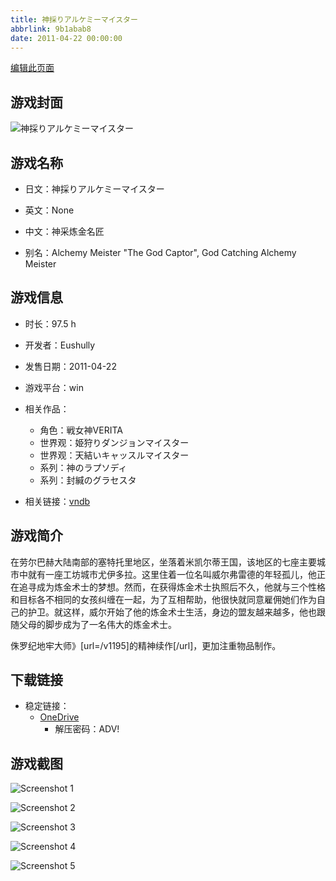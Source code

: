 ```yaml
---
title: 神採りアルケミーマイスター
abbrlink: 9b1abab8
date: 2011-04-22 00:00:00
---
```

[编辑此页面](https://github.com/ACG-3/ADV3-source/blob/main/source/_posts/games/%E7%A5%9E%E6%8E%A1%E3%82%8A%E3%82%A2%E3%83%AB%E3%82%B1%E3%83%9F%E3%83%BC%E3%83%9E%E3%82%A4%E3%82%B9%E3%82%BF%E3%83%BC.md)

## 游戏封面

![神採りアルケミーマイスター](https://pan.timero.xyz/onedrive/img_lib_001/%E7%A5%9E%E6%8E%A1%E3%82%8A%E3%82%A2%E3%83%AB%E3%82%B1%E3%83%9F%E3%83%BC%E3%83%9E%E3%82%A4%E3%82%B9%E3%82%BF%E3%83%BC_cover.avif)


## 游戏名称

- 日文：神採りアルケミーマイスター
- 英文：None
- 中文：神采炼金名匠

- 别名：Alchemy Meister "The God Captor", God Catching Alchemy Meister


## 游戏信息

- 时长：97.5 h
- 开发者：Eushully
- 发售日期：2011-04-22
- 游戏平台：win
- 相关作品：
   - 角色：戦女神VERITA
   - 世界观：姫狩りダンジョンマイスター
   - 世界观：天結いキャッスルマイスター
   - 系列：神のラプソディ
   - 系列：封緘のグラセスタ

- 相关链接：[vndb](https://vndb.org/v5652)


## 游戏简介

在劳尔巴赫大陆南部的塞特托里地区，坐落着米凯尔蒂王国，该地区的七座主要城市中就有一座工坊城市尤伊多拉。这里住着一位名叫威尔弗雷德的年轻孤儿，他正在追寻成为炼金术士的梦想。然而，在获得炼金术士执照后不久，他就与三个性格和目标各不相同的女孩纠缠在一起，为了互相帮助，他很快就同意雇佣她们作为自己的护卫。就这样，威尔开始了他的炼金术士生活，身边的盟友越来越多，他也跟随父母的脚步成为了一名伟大的炼金术士。

侏罗纪地牢大师》[url=/v1195]的精神续作[/url]，更加注重物品制作。


## 下载链接

- 稳定链接：
    - [OneDrive](https://pan.timero.xyz/onedrive/adv_lib_001/%E7%A5%9E%E6%8E%A1%E3%82%8A%E3%82%A2%E3%83%AB%E3%82%B1%E3%83%9F%E3%83%BC%E3%83%9E%E3%82%A4%E3%82%B9%E3%82%BF%E3%83%BC)
        - 解压密码：ADV!



## 游戏截图


![Screenshot 1](https://pan.timero.xyz/onedrive/img_lib_001/%E7%A5%9E%E6%8E%A1%E3%82%8A%E3%82%A2%E3%83%AB%E3%82%B1%E3%83%9F%E3%83%BC%E3%83%9E%E3%82%A4%E3%82%B9%E3%82%BF%E3%83%BC_Screenshot_1.avif)

![Screenshot 2](https://pan.timero.xyz/onedrive/img_lib_001/%E7%A5%9E%E6%8E%A1%E3%82%8A%E3%82%A2%E3%83%AB%E3%82%B1%E3%83%9F%E3%83%BC%E3%83%9E%E3%82%A4%E3%82%B9%E3%82%BF%E3%83%BC_Screenshot_2.avif)

![Screenshot 3](https://pan.timero.xyz/onedrive/img_lib_001/%E7%A5%9E%E6%8E%A1%E3%82%8A%E3%82%A2%E3%83%AB%E3%82%B1%E3%83%9F%E3%83%BC%E3%83%9E%E3%82%A4%E3%82%B9%E3%82%BF%E3%83%BC_Screenshot_3.avif)

![Screenshot 4](https://pan.timero.xyz/onedrive/img_lib_001/%E7%A5%9E%E6%8E%A1%E3%82%8A%E3%82%A2%E3%83%AB%E3%82%B1%E3%83%9F%E3%83%BC%E3%83%9E%E3%82%A4%E3%82%B9%E3%82%BF%E3%83%BC_Screenshot_4.avif)

![Screenshot 5](https://pan.timero.xyz/onedrive/img_lib_001/%E7%A5%9E%E6%8E%A1%E3%82%8A%E3%82%A2%E3%83%AB%E3%82%B1%E3%83%9F%E3%83%BC%E3%83%9E%E3%82%A4%E3%82%B9%E3%82%BF%E3%83%BC_Screenshot_5.avif)

